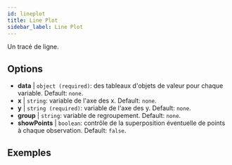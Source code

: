```yaml
---
id: lineplot
title: Line Plot
sidebar_label: Line Plot
---
```


Un tracé de ligne.

## Options

* __data__ | `object (required)`: des tableaux d'objets de valeur pour chaque variable. Default: `none`.
* __x__ | `string`: variable de l'axe des x. Default: `none`.
* __y__ | `string (required)`: variable de l'axe des y. Default: `none`.
* __group__ | `string`: variable de regroupement. Default: `none`.
* __showPoints__ | `boolean`: contrôle de la superposition éventuelle de points à chaque observation. Default: `false`.


## Exemples

